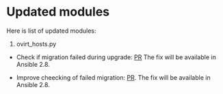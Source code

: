 Updated modules
===============

Here is list of updated modules:

1. ovirt_hosts.py

- Check if migration failed during upgrade: [PR](https://github.com/ansible/ansible/pull/46104)
  The fix will be available in Ansible 2.8.

- Improve cheecking of failed migration: [PR](https://github.com/ansible/ansible/pull/50489).
  The fix will be available in Ansible 2.8.
